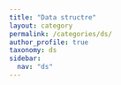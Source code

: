 ```yaml
---
title: "Data structre"
layout: category
permalink: /categories/ds/
author_profile: true
taxonomy: ds
sidebar:
  nav: "ds"
---
```

